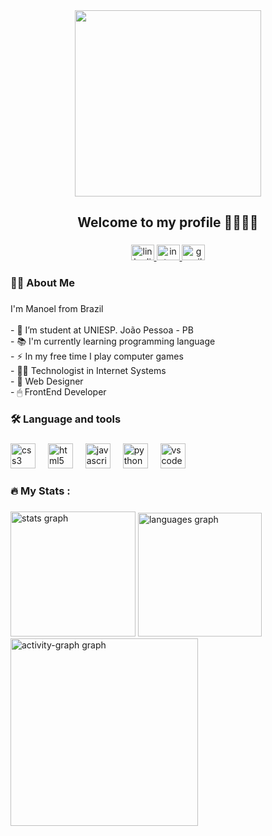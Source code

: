 <div align="center">
  <img height="298" src="https://media.licdn.com/dms/image/v2/D4D16AQGeywZYUekawQ/profile-displaybackgroundimage-shrink_350_1400/profile-displaybackgroundimage-shrink_350_1400/0/1726686849838?e=1732752000&v=beta&t=RwUKFQYo_FAX9IMrhr-5e0KnxEhuSMLQkYUB7A1_FhA"  />
</div>

###

<h2 align="center">Welcome to my profile 🐱‍👤👨‍💻</h2>

###

<div align="center">
  <a href="https://www.linkedin.com/in/manoelromao/" target="_blank">
    <img src="https://raw.githubusercontent.com/maurodesouza/profile-readme-generator/master/src/assets/icons/social/linkedin/default.svg" width="37" height="25" alt="linkedin logo"  />
  </a>
  <a href="https://www.instagram.com/manoelromao" target="_blank">
    <img src="https://raw.githubusercontent.com/maurodesouza/profile-readme-generator/master/src/assets/icons/social/instagram/default.svg" width="37" height="25" alt="instagram logo"  />
  </a>
  <a href="https://mail.google.com/mail/?view=cm&fs=1&to=manoelrspi@gmail.com&su=Olá&body=Como vai?" target="_blank">
    <img src="https://raw.githubusercontent.com/maurodesouza/profile-readme-generator/master/src/assets/icons/social/gmail/default.svg" width="37" height="25" alt="gmail logo"  />
  </a>
</div>

###

<h3 align="left">👨‍💻  About Me</h3>

###

<p align="left">I'm Manoel from Brazil <br><br>- 🔭 I’m student at UNIESP. João Pessoa - PB<br>- 📚 I'm currently learning programming language<br>- ⚡ In my free time I play computer games<br>- 👨‍💻 Technologist in Internet Systems<br>- 👾 Web Designer <br>- 🖱   FrontEnd Developer</p>

###

<h3 align="left">🛠 Language and tools</h3>

###

<div align="left">
  <img src="https://cdn.jsdelivr.net/gh/devicons/devicon/icons/css3/css3-original.svg" height="40" alt="css3 logo"  />
  <img width="12" />
  <img src="https://cdn.jsdelivr.net/gh/devicons/devicon/icons/html5/html5-original.svg" height="40" alt="html5 logo"  />
  <img width="12" />
  <img src="https://cdn.jsdelivr.net/gh/devicons/devicon/icons/javascript/javascript-original.svg" height="40" alt="javascript logo"  />
  <img width="12" />
  <img src="https://cdn.jsdelivr.net/gh/devicons/devicon/icons/python/python-original.svg" height="40" alt="python logo"  />
  <img width="12" />
  <img src="https://cdn.jsdelivr.net/gh/devicons/devicon/icons/vscode/vscode-original.svg" height="40" alt="vscode logo"  />
</div>

###

<h3 align="left">🔥   My Stats :</h3>

###

<div align="left">
  <img src="https://github-readme-stats.vercel.app/api?username=manoelromao&hide_title=false&hide_rank=true&show_icons=true&include_all_commits=true&count_private=true&disable_animations=false&theme=synthwave&locale=en&hide_border=true&order=1" height="200" alt="stats graph"  />
  <img src="https://github-readme-stats.vercel.app/api/top-langs?username=manoelromao&locale=en&hide_title=false&layout=compact&card_width=320&langs_count=5&theme=dracula&hide_border=true&order=2" height="198" alt="languages graph"  />
  <img src="https://github-readme-activity-graph.vercel.app/graph?username=manoelromao&radius=16&theme=synthwave-84&area=true&order=5&hide_border=false&hide_title=false" height="300" alt="activity-graph graph"  />
</div>

###
